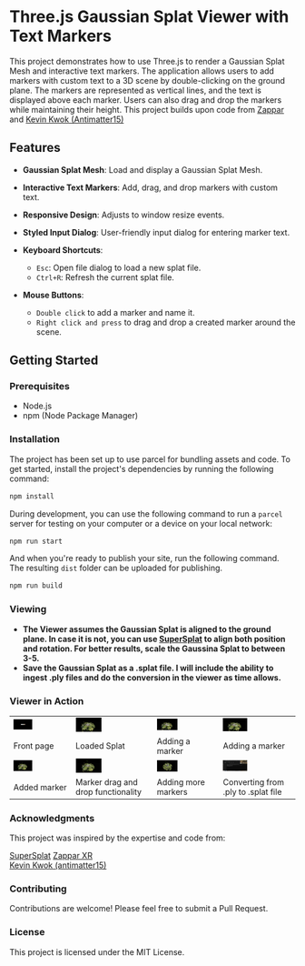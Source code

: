 # Three.js Gaussian Splat Viewer with Text Markers

This project demonstrates how to use Three.js to render a Gaussian Splat Mesh and interactive text markers. The application allows users to add markers with custom text to a 3D scene by double-clicking on the ground plane. The markers are represented as vertical lines, and the text is displayed above each marker. Users can also drag and drop the markers while maintaining their height. This project builds upon code from [Zappar](https://github.com/zappar-xr) and [Kevin Kwok (Antimatter15)](https://github.com/antimatter15)<br/>
## Features

- **Gaussian Splat Mesh**: Load and display a Gaussian Splat Mesh.
- **Interactive Text Markers**: Add, drag, and drop markers with custom text.
- **Responsive Design**: Adjusts to window resize events.
- **Styled Input Dialog**: User-friendly input dialog for entering marker text.

- **Keyboard Shortcuts**: 
  - `Esc`: Open file dialog to load a new splat file.
  - `Ctrl+R`: Refresh the current splat file.
    
- **Mouse Buttons**:
  - `Double click` to add a marker and name it.
  - `Right click and press` to drag and drop a created marker around the scene.  

## Getting Started

### Prerequisites

- Node.js
- npm (Node Package Manager)

### Installation

The project has been set up to use parcel for bundling assets and code. To get started, install the project's dependencies by running the following command:

```bash
npm install
```

During development, you can use the following command to run a `parcel` server for testing on your computer or a device on your local network:

```bash
npm run start
```

And when you're ready to publish your site, run the following command. The resulting `dist` folder can be uploaded for publishing.

```bash
npm run build
```
### Viewing

- **The Viewer assumes the Gaussian Splat is aligned to the ground plane. In case it is not, you can use [SuperSplat](https://playcanvas.com/supersplat/editor/) to align both position and rotation. For better results, scale the Gaussina Splat to between 3-5.**
- **Save the Gaussian Splat as a .splat file. I will include the ability to ingest .ply files and do the conversion in the viewer as time allows.**

### Viewer in Action

<table bordert="0">
<tbody>
  <tr>
    <td><img src="https://github.com/cubantonystark/threejs_gsplat_viewer/blob/main/screenshots/load_splat_front_page.png" height="35%" width="35%"></td>
    <td><img src="https://github.com/cubantonystark/threejs_gsplat_viewer/blob/main/screenshots/loaded_splat.png" height="35%" width="35%"></td>
    <td><img src="https://github.com/cubantonystark/threejs_gsplat_viewer/blob/main/screenshots/adding_marker.png" height="35%" width="35%"></td>
    <td><img src="https://github.com/cubantonystark/threejs_gsplat_viewer/blob/main/screenshots/adding_marker_1.png" height="35%" width="35%"></td>
  </tr>
  <tr>
    <td>Front page</td>
    <td>Loaded Splat</td>
    <td>Adding a marker</td>
    <td>Adding a marker</td>
  </tr>
  <tr>
    <td><img src="https://github.com/cubantonystark/threejs_gsplat_viewer/blob/main/screenshots/added_marker.png" alt="Added marker" height="35%" width="35%"></td>
    <td><img src="https://github.com/cubantonystark/threejs_gsplat_viewer/blob/main/screenshots/dragged_and_dropped_marker.png" alt="Marker drag and drop functionality" height="35%" width="35%"></td>
    <td><img src="https://github.com/cubantonystark/threejs_gsplat_viewer/blob/main/screenshots/additl_marker.png" alt="Adding more markers" height="35%" width="35%"></td>
    <td><img src="https://github.com/cubantonystark/threejs_gsplat_viewer/blob/main/screenshots/converting_from_.ply_to_.splat.png" alt="Converting from .ply to .splat file" height="35%" width="35%"></td>
  </tr>
  <tr>
    <td>Added marker</td>
    <td>Marker drag and drop functionality</td>
    <td>Adding more markers</td>
    <td>Converting from .ply to .splat file</td>
  </tr>
</tbody>
</table>

### Acknowledgments
This project was inspired by the expertise and code from:

[SuperSplat](https://playcanvas.com/supersplat/editor/)
[Zappar XR](https://github.com/zappar-xr)<br/>
[Kevin Kwok (antimatter15)](https://github.com/antimatter15)

### Contributing
Contributions are welcome! Please feel free to submit a Pull Request.

### License
This project is licensed under the MIT License.
